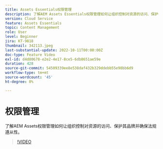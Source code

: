 ```yaml
---
title: Assets Essentials权限管理
description: 了解AEM Assets Essentials权限管理如何让组织控制对资源的访问、保护其品牌并确保法规遵从性。
version: Cloud Service
feature: Assets Essentials
topic: Content Management
role: User
level: Beginner
jira: KT-9818
thumbnail: 342113.jpeg
last-substantial-update: 2022-10-11T00:00:00Z
doc-type: Feature Video
exl-id: d4d80678-e2e2-4e17-8ce5-6db8651ae59e
duration: 428
source-git-commit: 54509339ee8e538daf432b329ddebb55e98bb6d9
workflow-type: tm+mt
source-wordcount: '45'
ht-degree: 0%

---
```


# 权限管理

了解AEM Assets权限管理如何让组织控制对资源的访问、保护其品牌并确保法规遵从性。

>[!VIDEO](https://video.tv.adobe.com/v/342113?quality=12&learn=on)
